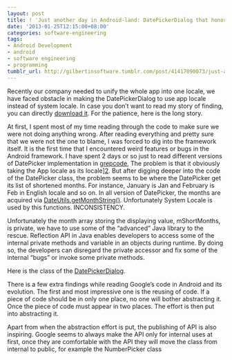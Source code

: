 ```yaml
---
layout: post
title: ! 'Just another day in Android-land: DatePickerDialog that honor the app locale'
date: '2013-01-25T12:15:00+08:00'
categories: software-engineering
tags:
- Android Development
- android
- software engineering
- programming
tumblr_url: http://gilbertinsoftware.tumblr.com/post/41417090073/just-another-day-in-android-land-datepickerdialog-that
---
```

Recently our company needed to unify the whole app into one locale, we have faced obstacle in making the DatePickerDialog to use app locale instead of system locale. In case you don’t want to read my story of finding, you can directly [download it](https://gist.github.com/4631571). For the patience, here is the long story.

At first, I spent most of my time reading through the code to make sure we were not doing anything wrong. After reading everything and pretty sure that we were not the one to blame, I was forced to dig into the framework itself. It is the first time that I encountered weird features or bugs in the Android framework. I have spent 2 days or so just to read different versions of DatePicker implementation in [grepcode][1], The problem is that it obviously taking the App locale as its locale][2]. But after digging deeper into the code of the DatePicker class, the problem seems to be where the DatePicker get its list of shortened months. For instance, January is Jan and February is Feb in English locale and so on. In all version of DatePicker, the months are acquired via [DateUtils.getMonthString()][3]. Unfortunately System Locale is used by this functions. INCONSISTENCY.

Unfortunately the month array storing the displaying value, mShortMonths, is private, we have to use some of the “advanced” Java library to the rescue. Reflection API in Java enables developers to access some of the internal private methods and variable in an objects during runtime. By doing so, the developers can disregard the private accessor and fix some of the internal “bugs” or invoke some private methods.

Here is the class of the [DatePickerDialog](https://gist.github.com/4631571).

There is a few extra findings while reading Google’s code in Android and its evolution. The first and most impressive one is the reusing of code. If a piece of code should be in only one place, no one will bother abstracting it. Once the piece of code must appear in two places. The effort is then put into abstracting it.

Apart from when the abstraction effort is put, the publishing of API is also inspiring. Google seems to always make the API only for internal uses at first, once they are comfortable with the API they will move the class from internal to public, for example the NumberPicker class

[1]: http://grepcode.com/file/repository.grepcode.com/java/ext/com.google.android/android/4.1.1_r1/android/widget/DatePicker.java/

[2]: http://grepcode.com/file/repository.grepcode.com/java/ext/com.google.android/android/4.1.1_r1/android/widget/DatePicker.java/#152

[3]: http://grepcode.com/file/repository.grepcode.com/java/ext/com.google.android/android/4.1.1_r1/android/text/format/DateUtils.java#DateUtils.getMonthString%28int%2Cint%29

[4]: http://grepcode.com/file/repository.grepcode.com/java/ext/com.google.android/android/4.1.1_r1/android/widget/NumberPicker.java#NumberPicker
